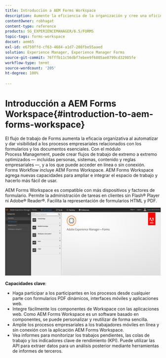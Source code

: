 ```yaml
---
title: Introducción a AEM Forms Workspace
description: Aumente la eficiencia de la organización y cree una oficina sin papel mediante la automatización de los procesos empresariales con LiveCycle AEM Forms Workspace.
contentOwner: robhagat
content-type: reference
products: SG_EXPERIENCEMANAGER/6.5/FORMS
topic-tags: forms-workspace
docset: aem65
exl-id: e6759ffd-cf63-4684-a1d7-208fbe55aaed
solution: Experience Manager, Experience Manager Forms
source-git-commit: 76fffb11c56dbf7ebee9f6805ae0799cd32985fe
workflow-type: tm+mt
source-wordcount: '205'
ht-degree: 100%

---
```


# Introducción a AEM Forms Workspace{#introduction-to-aem-forms-workspace}

El flujo de trabajo de Forms aumenta la eficacia organizativa al automatizar y dar visibilidad a los procesos empresariales relacionados con los formularios y los documentos esenciales. Con el módulo Process Management, puede crear flujos de trabajo de extremo a extremo optimizados — incluidas personas, sistemas, contenido y reglas empresariales —, y a los que puede acceder en línea o sin conexión. Forms Workflow incluye AEM Forms Workspace. AEM Forms Workspace agrega nuevas capacidades para ampliar e integrar el espacio de trabajo y hacerlo más fácil de usar.

AEM Forms Workspace es compatible con más dispositivos y factores de formulario. Permite la administración de tareas en clientes sin Flash® Player ni Adobe® Reader®. Facilita la representación de formularios HTML y PDF.

![html-ws](assets/html-ws.png)

**Capacidades clave**:

* Haga participar a los participantes en los procesos desde cualquier parte con formularios PDF dinámicos, interfaces móviles y aplicaciones web.
* Integre fácilmente los componentes de Workspace con las aplicaciones web. Como AEM Forms Workspace es un software basado en componentes, se puede personalizar y reutilizar de forma sencilla.
* Amplíe los procesos empresariales a los trabajadores móviles en línea y sin conexión con la aplicación AEM Forms Workspace.
* Vea informes para monitorizar los trabajos pendientes, las colas de trabajo y los indicadores clave de rendimiento (KPI). Puede utilizar las API para extraer datos para un análisis posterior mediante herramientas de informes de terceros.
